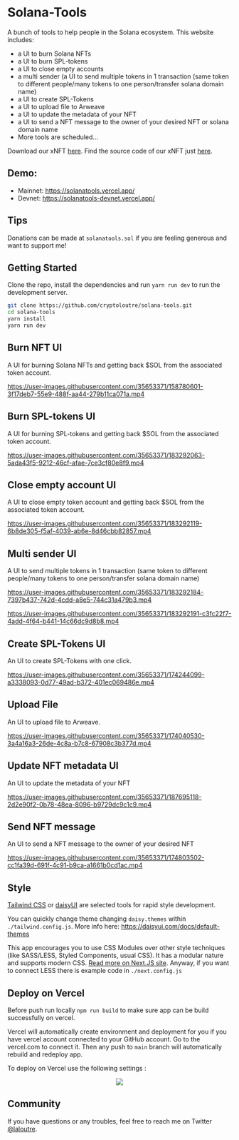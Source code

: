 # Solana-Tools

A bunch of tools to help people in the Solana ecosystem. This website includes:
- a UI to burn Solana NFTs
- a UI to burn SPL-tokens
- a UI to close empty accounts
- a multi sender (a UI to send multiple tokens in 1 transaction (same token to different people/many tokens to one person/transfer solana domain name)
- a UI to create SPL-Tokens
- a UI to upload file to Arweave
- a UI to update the metadata of your NFT
- a UI to send a NFT message to the owner of your desired NFT or solana domain name
- More tools are scheduled...

Download our xNFT [here](https://test.xnft.gg/app/621U7cWfav4ypS7e7uxdXcZTjTFgkeXW48sRReoFewg9). Find the source code of our xNFT just [here](https://github.com/cryptoloutre/solana-tools-xnft).
    

## Demo:
- Mainnet: https://solanatools.vercel.app/
- Devnet: https://solanatools-devnet.vercel.app/

## Tips
Donations can be made at `solanatools.sol` if you are feeling generous and want to support me!

## Getting Started

Clone the repo, install the dependencies and run `yarn run dev` to run the development server.

```bash
git clone https://github.com/cryptoloutre/solana-tools.git
cd solana-tools
yarn install
yarn run dev
```


## Burn NFT UI
A UI for burning Solana NFTs and getting back $SOL from the associated token account.


https://user-images.githubusercontent.com/35653371/158780601-3f17deb7-55e9-488f-aa44-279b11ca071a.mp4

## Burn SPL-tokens UI
A UI for burning SPL-tokens and getting back $SOL from the associated token account.


https://user-images.githubusercontent.com/35653371/183292063-5ada43f5-9212-46cf-afae-7ce3cf80e8f9.mp4


## Close empty account UI
A UI to close empty token account and getting back $SOL from the associated token account.


https://user-images.githubusercontent.com/35653371/183292119-6b8de305-f5af-4039-ab6e-8d46cbb82857.mp4

## Multi sender UI
A UI to send multiple tokens in 1 transaction (same token to different people/many tokens to one person/transfer solana domain name)


https://user-images.githubusercontent.com/35653371/183292184-7397b437-742d-4cdd-a8e5-744c31a479b3.mp4


https://user-images.githubusercontent.com/35653371/183292191-c3fc22f7-4add-4f64-b441-14c66dc9d8b8.mp4





## Create SPL-Tokens UI
An UI to create SPL-Tokens with one click.




https://user-images.githubusercontent.com/35653371/174244099-a3338093-0d77-49ad-b372-401ec069486e.mp4



## Upload File
An UI to upload file to Arweave.


https://user-images.githubusercontent.com/35653371/174040530-3a4a16a3-26de-4c8a-b7c8-67908c3b377d.mp4

## Update NFT metadata UI
An UI to update the metadata of your NFT


https://user-images.githubusercontent.com/35653371/187695118-2d2e90f2-0b78-48ea-8096-b9729dc9c1c9.mp4



## Send NFT message
An UI to send a NFT message to the owner of your desired NFT



https://user-images.githubusercontent.com/35653371/174803502-cc1fa39d-691f-4c91-b9ca-a1661b0cd1ac.mp4



## Style

[Tailwind CSS](https://tailwindcss.com/) or [daisyUI](https://daisyui.com/) are selected tools for rapid style development.

You can quickly change theme changing `daisy.themes` within `./tailwind.config.js`.
More info here: https://daisyui.com/docs/default-themes

This app encourages you to use CSS Modules over other style techniques (like SASS/LESS, Styled Components, usual CSS).
It has a modular nature and supports modern CSS. [Read more on Next.JS site](https://nextjs.org/docs/basic-features/built-in-css-support).
Anyway, if you want to connect LESS there is example code in `./next.config.js`

## Deploy on Vercel

Before push run locally `npm run build` to make sure app can be build successfully on vercel.

Vercel will automatically create environment and deployment for you if you have vercel account connected to your GitHub account. Go to the vercel.com to connect it.
Then any push to `main` branch will automatically rebuild and redeploy app.

To deploy on Vercel use the following settings :

<p align="center">
<img src="https://user-images.githubusercontent.com/35653371/157638049-4944f065-5985-4a35-bbe6-e46efc984737.png"/>
</p>


## Community
If you have questions or any troubles, feel free to reach me on Twitter [@laloutre](https://twitter.com/laloutre).
